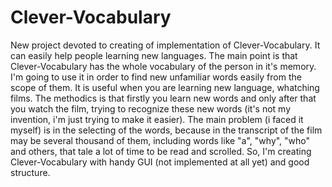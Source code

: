 # Clever-Vocabulary
New project devoted to creating of implementation of Clever-Vocabulary.
It can easily help people learning new languages. The main point is that Clever-Vocabulary has the whole vocabulary of the person in it's memory. I'm going to use it in order to find new unfamiliar words easily from the scope of them. It is useful when you are learning new language, whatching films. The methodics is that firstly you learn new words and only after that you watch the film, trying to recognize these new words (it's not my invention, i'm just trying to make it easier). The main problem (i faced it myself) is in the selecting of the words, because in the transcript of the film may be several thousand of them, including words like "a", "why", "who" and others, that tale a lot of time to be read and scrolled. So, I'm creating Clever-Vocabulary with handy GUI (not implemented at all yet) and good structure.
